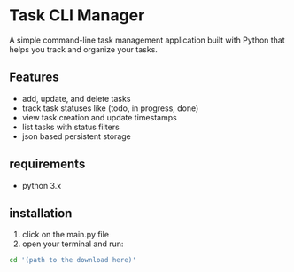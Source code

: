 # Task CLI Manager

A simple command-line task management application built with Python that helps you track and organize your tasks.

## Features

- add, update, and delete tasks
- track task statuses like (todo, in progress, done)
- view task creation and update timestamps
- list tasks with status filters
- json based persistent storage

## requirements

- python 3.x

## installation

1. click on the main.py file
2. open your terminal and run:

```bash
cd '(path to the download here)'
```
